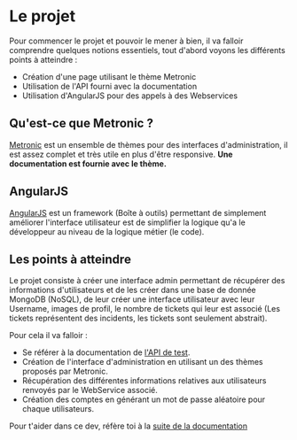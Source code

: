 # Le projet

Pour commencer le projet et pouvoir le mener à bien, il va falloir comprendre quelques notions essentiels, tout d'abord voyons les différents points à atteindre :

* Création d'une page utilisant le thème Metronic
* Utilisation de l'API fourni avec la documentation
* Utilisation d'AngularJS pour des appels à des Webservices

## Qu'est-ce que Metronic ?

[Metronic][metro1] est un ensemble de thèmes pour des interfaces d'administration, il est assez complet et très utile en plus d'être responsive.
**Une documentation est fournie avec le thème.**

## AngularJS

[AngularJS] est un framework (Boîte à outils) permettant de simplement améliorer l'interface utilisateur est de simplifier la logique qu'a le développeur au niveau de la logique métier (le code).

[angularjs]: http://angularjs.org
[metro1]: https://themeforest.net/item/metronic-responsive-admin-dashboard-template/4021469

## Les points à atteindre

Le projet consiste à créer une interface admin permettant de récupérer des informations d'utilisateurs et de les créer dans une base de donnée MongoDB (NoSQL), de leur créer une interface utilisateur avec leur Username, images de profil, le nombre de tickets qui leur est associé (Les tickets représentent des incidents, les tickets sont seulement abstrait).

Pour cela il va falloir :

* Se référer à la documentation de [l'API de test][apidianophe].
* Création de l'interface d'administration en utilisant un des thèmes proposés par Metronic.
* Récupération des différentes informations relatives aux utilisateurs renvoyés par le WebService associé.
* Création des comptes en générant un mot de passe aléatoire pour chaque utilisateurs.

Pour t'aider dans ce dev, réfère toi à la [suite de la documentation](workflow.md)

[apidianophe]: https://github.com/juracite/API-TEST-Dianophe
